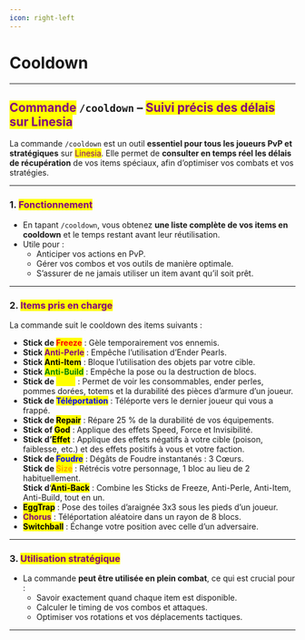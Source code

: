 ```yaml
---
icon: right-left
---
```


# Cooldown

***

## <mark style="color:purple;">Commande</mark> `/cooldown` – <mark style="color:purple;">Suivi précis des délais sur Linesia</mark>

La commande `/cooldown` est un outil **essentiel pour tous les joueurs PvP et stratégiques** sur <mark style="color:purple;">Linesia</mark>. Elle permet de **consulter en temps réel les délais de récupération** de vos items spéciaux, afin d’optimiser vos combats et vos stratégies.

***

### 1. <mark style="color:purple;">Fonctionnement</mark>

* En tapant `/cooldown`, vous obtenez **une liste complète de vos items en cooldown** et le temps restant avant leur réutilisation.
* Utile pour :
  * Anticiper vos actions en PvP.
  * Gérer vos combos et vos outils de manière optimale.
  * S’assurer de ne jamais utiliser un item avant qu’il soit prêt.

***

### 2. <mark style="color:purple;">Items pris en charge</mark>

La commande suit le cooldown des items suivants :

* **Stick de&#x20;**<mark style="color:red;">**Freeze**</mark> : Gèle temporairement vos ennemis.
* **Stick&#x20;**<mark style="color:purple;">**Anti-Perle**</mark> : Empêche l’utilisation d’Ender Pearls.
* **Stick&#x20;**<mark style="color:$danger;">**Anti-Item**</mark> : Bloque l’utilisation des objets par votre cible.
* **Stick&#x20;**<mark style="color:green;">**Anti-Build**</mark> : Empêche la pose ou la destruction de blocs.
* **Stick de&#x20;**<mark style="color:yellow;">**View**</mark> : Permet de voir les consommables, ender perles, pommes dorées, totems et la durabilité des pièces d’armure d’un joueur.
* **Stick de&#x20;**<mark style="color:blue;">**Téléportation**</mark> : Téléporte vers le dernier joueur qui vous a frappé.
* **Stick de&#x20;**<mark style="color:$info;">**Repair**</mark> : Répare 25 % de la durabilité de vos équipements.
* **Stick of&#x20;**<mark style="color:$success;">**God**</mark> : Applique des effets Speed, Force et Invisibilité.
* **Stick d’**<mark style="color:$primary;">**Effet**</mark> : Applique des effets négatifs à votre cible (poison, faiblesse, etc.) et des effets positifs à vous et votre faction.
* **Stick de&#x20;**<mark style="color:blue;">**Foudre**</mark> : Dégâts de Foudre instantanés : 3 Cœurs.\
  **Stick de&#x20;**<mark style="color:orange;">**Size**</mark> : Rétrécis votre personnage, 1 bloc au lieu de 2 habituellement.\
  **Stick d’**<mark style="color:$info;">**Anti-Back**</mark> : Combine les Sticks de Freeze, Anti-Perle, Anti-Item, Anti-Build, tout en un.
* <mark style="color:$warning;">**EggTrap**</mark> : Pose des toiles d’araignée 3x3 sous les pieds d’un joueur.
* <mark style="color:purple;">**Chorus**</mark> : Téléportation aléatoire dans un rayon de 8 blocs.
* <mark style="color:$info;">**Switchball**</mark> : Échange votre position avec celle d’un adversaire.

***

### 3. <mark style="color:purple;">Utilisation stratégique</mark>

* La commande **peut être utilisée en plein combat**, ce qui est crucial pour :
  * Savoir exactement quand chaque item est disponible.
  * Calculer le timing de vos combos et attaques.
  * Optimiser vos rotations et vos déplacements tactiques.

***
